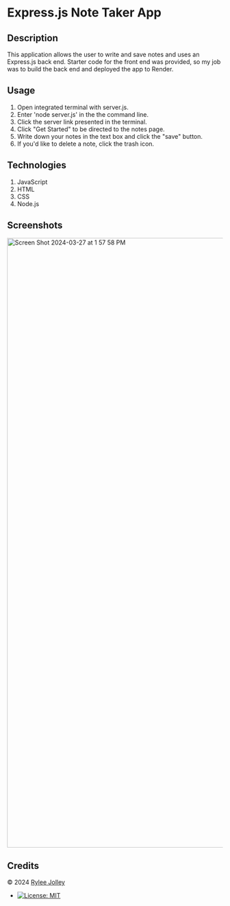 # Express.js Note Taker App

  ## Description

  This application allows the user to write and save notes and uses an Express.js back end. Starter code for the front end was provided, so my job was to build the back end and deployed the app to Render.
  
  ## Usage

  1. Open integrated terminal with server.js.
  2. Enter 'node server.js' in the the command line.
  3. Click the server link presented in the terminal.
  4. Click "Get Started" to be directed to the notes page.
  5. Write down your notes in the text box and click the "save" button.
  6. If you'd like to delete a note, click the trash icon.

  ## Technologies

  1. JavaScript
  2. HTML
  3. CSS
  4. Node.js 

  ## Screenshots
  
  <img width="1420" alt="Screen Shot 2024-03-27 at 1 57 58 PM" src="https://github.com/ryloaf/express-note-taker/assets/151485696/09ac7f2f-6032-4c5f-a8f1-a0a9c28a4ed4">

  ## Credits
  
  © 2024 [Rylee Jolley](https://github.com/ryloaf)
* [![License: MIT](https://img.shields.io/badge/License-MIT-yellow.svg)](https://opensource.org/licenses/MIT)
